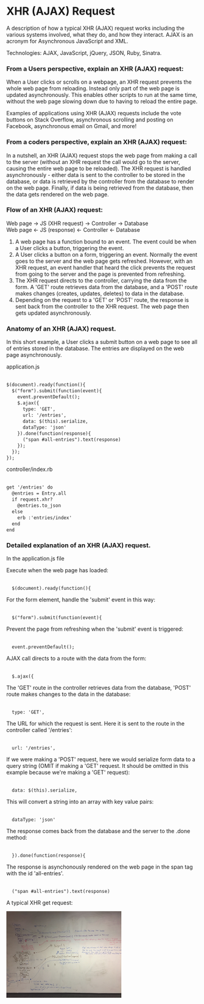 <link href="public/css/application.css" rel="stylesheet" type="text/css">
<h1>XHR (AJAX) Request</h1>

<p>A description of how a typical XHR (AJAX) request works including the various systems involved, what they do, and how they interact. AJAX is an acronym for Asynchronous JavaScript and XML.</p>

<p>Technologies: AJAX, JavaScript, jQuery, JSON, Ruby, Sinatra.</p>

<h3>From a Users perspective, explain an XHR (AJAX) request:</h3>

<p>When a User clicks or scrolls on a webpage, an XHR request prevents the whole web page from reloading. Instead only part of the web page is updated asynchronously. This enables other scripts to run at the same time, without the web page slowing down due to having to reload the entire page.</p> 

<p>Examples of applications using XHR (AJAX) requests include the vote buttons on Stack Overflow, asynchronous scrolling and posting on Facebook, asynchronous email on Gmail, and more!

<h3>From a coders perspective, explain an XHR (AJAX) request:</h3>

<p>In a nutshell, an XHR (AJAX) request stops the web page from making a call to the server (without an XHR request the call would go to the server, causing the entire web page to be reloaded). The XHR request is handled asynchronously - either data is sent to the controller to be stored in the database, or data is retrieved by the controller from the database to render on the web page. Finally, if data is being retrieved from the database, then the data gets rendered on the web page.</p>

<h3>Flow of an XHR (AJAX) request:</h3>

<p>Web page -> JS (XHR request) -> Controller -> Database <br>
Web page <- JS (response) <- Controller <- Database </p>

<ol>
	<li>A web page has a function bound to an event. The event could be when a User clicks a button, triggering the event.</li> 
	<li>A User clicks a button on a form, triggering an event. Normally the event goes to the server and the web page gets refreshed. However, with an XHR request, an event handler that heard the click prevents the request from going to the server and the page is prevented from refreshing.</li>
	<li>The XHR request directs to the controller, carrying the data from the form. A 'GET' route retrieves data from the database, and a 'POST' route makes changes (creates, updates, deletes) to data in the database.</li>
	<li>Depending on the request to a 'GET' or 'POST' route, the response is sent back from the controller to the XHR request. The web page then gets updated asynchronously.</li>
</ol>

<h3>Anatomy of an XHR (AJAX) request.</h3> 

<p>In this short example, a User clicks a submit button on a web page to see all of entries stored in the database. The entries are displayed on the web page asynchronously.</p>

<p>application.js</p>
<pre><code>
$(document).ready(function(){
  $("form").submit(function(event){
    event.preventDefault();
    $.ajax({
      type: 'GET',
      url: '/entries',
      data: $(this).serialize,  
      dataType: 'json' 
    }).done(function(response){
      ("span #all-entries").text(response)
    });
  });
});
</code></pre> 

<p>controller/index.rb</p>
<pre><code>
get '/entries' do
  @entries = Entry.all
  if request.xhr?
    @entries.to_json
  else
    erb :'entries/index'
  end
end 
</code></pre> 

<h3>Detailed explanation of an XHR (AJAX) request.</h3>

<p>In the application.js file</p>

<p>Execute when the web page has loaded:</p>

<pre><code>
  $(document).ready(function(){
</code></pre>

<p>For the form element, handle the 'submit' event in this way:</p>
<pre><code>
  $("form").submit(function(event){
</code></pre>

<p>Prevent the page from refreshing when the 'submit' event is triggered:</p>
<pre><code>
  event.preventDefault();
</code></pre>

<p>AJAX call directs to a route with the data from the form:</p>
<pre><code>
  $.ajax({
</code></pre>

<p>The 'GET' route in the controller retrieves data from the database, 'POST' route makes changes to the data in the database:</p>
<pre><code>
  type: 'GET',
</code></pre>

<p>The URL for which the request is sent. Here it is sent to the route in the controller called '/entries':</p>
<pre><code>
  url: '/entries',
</code></pre>

<p>If we were making a 'POST' request, here we would serialize form data to a query string (OMIT if making a 'GET' request. It should be omitted in this example because we're making a 'GET' request):</p>
<pre><code>
  data: $(this).serialize,
</code></pre>

<p>This will convert a string into an array with key value pairs:</p>
<pre><code>
  dataType: 'json' 
</code></pre>  

<p>The response comes back from the database and the server to the .done method:</p>
<pre><code>
  }).done(function(response){
</code></pre> 

<p>The response is asynchonously rendered on the web page in the span tag with the id 'all-entries'.</p>
<pre><code>
  ("span #all-entries").text(response)
</code></pre> 
      
<p>A typical XHR get request:</p>
<img src="ajax-request.JPG" alt="XHR Request" height="45%" width="60%">


